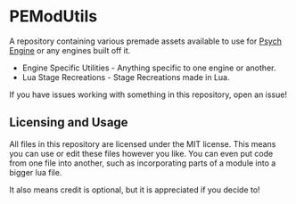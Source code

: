 # PEModUtils

A repository containing various premade assets available to use for [Psych Engine](https://github.com/ShadowMario/FNF-PsychEngine) or any engines built off it.

* Engine Specific Utilities - Anything specific to one engine or another.
* Lua Stage Recreations - Stage Recreations made in Lua.

If you have issues working with something in this repository, open an issue!

## Licensing and Usage

All files in this repository are licensed under the MIT license. This means you can use or edit these files however you like. You can even put code from one file into another, such as incorporating parts of a module into a bigger lua file.

It also means credit is optional, but it is appreciated if you decide to!
